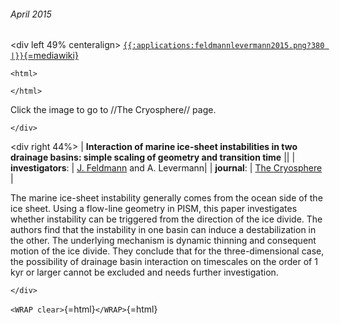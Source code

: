 ###### April 2015

\<div left 49% centeralign\>
[`{{:applications:feldmannlevermann2015.png?380 |}}`{=mediawiki}](http://www.the-cryosphere.net/9/631/2015/tc-9-631-2015.html)

```{=html}
<html>
```
 

```{=html}
</html>
```
Click the image to go to //The Cryosphere// page.

```{=html}
</div>
```
\<div right 44%\> \| **Interaction of marine ice-sheet instabilities
in two drainage basins: simple scaling of geometry and transition
time** \|\| \| **investigators**: \| [J.
Feldmann](https://www.pik-potsdam.de/members/frieler) and A.
Levermann\| \| **journal**: \| [The
Cryosphere](http://www.the-cryosphere.net/) \|

The marine ice-sheet instability generally comes from the ocean side of
the ice sheet. Using a flow-line geometry in PISM, this paper
investigates whether instability can be triggered from the direction of
the ice divide. The authors find that the instability in one basin can
induce a destabilization in the other. The underlying mechanism is
dynamic thinning and consequent motion of the ice divide. They conclude
that for the three-dimensional case, the possibility of drainage basin
interaction on timescales on the order of 1 kyr or larger cannot be
excluded and needs further investigation.

```{=html}
</div>
```
`<WRAP clear>`{=html}`</WRAP>`{=html}
